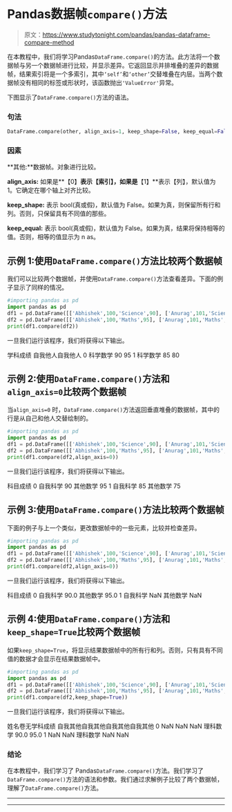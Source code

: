 # Pandas数据帧`compare()`方法

> 原文：<https://www.studytonight.com/pandas/pandas-dataframe-compare-method>

在本教程中，我们将学习Pandas`DataFrame.compare()`的方法。此方法将一个数据帧与另一个数据帧进行比较，并显示差异。它返回显示并排堆叠的差异的数据帧，结果索引将是一个多索引，其中`‘self’`和`‘other’`交替堆叠在内层。当两个数据帧没有相同的标签或形状时，该函数抛出`'ValueError'`异常。

下图显示了`DataFrame.compare()`方法的语法。

### 句法

```py
DataFrame.compare(other, align_axis=1, keep_shape=False, keep_equal=False)
```

### 因素

**其他:**数据帧。对象进行比较。

**align_axis:** 如果是**【0】**表示【索引】，如果是**【1】**表示【列】，默认值为 1。它确定在哪个轴上对齐比较。

**keep_shape:** 表示 bool(真或假)，默认值为 False。如果为真，则保留所有行和列。否则，只保留具有不同值的那些。

**keep_equal:** 表示 bool(真或假)，默认值为 False。如果为真，结果将保持相等的值。否则，相等的值显示为 n as。

## 示例 1:使用`DataFrame.compare()`方法比较两个数据帧

我们可以比较两个数据帧，并使用`DataFrame.compare()`方法查看差异。下面的例子显示了同样的情况。

```py
#importing pandas as pd
import pandas as pd
df1 = pd.DataFrame([['Abhishek',100,'Science',90], ['Anurag',101,'Science',85]], columns=['Name', 'Roll No', 'Subject', 'Marks'])
df2 = pd.DataFrame([['Abhishek',100,'Maths',95], ['Anurag',101,'Maths',80]], columns=['Name', 'Roll No', 'Subject', 'Marks'])
print(df1.compare(df2))
```

一旦我们运行该程序，我们将获得以下输出。

学科成绩
自我他人自我他人
0 科学数学 90 95
1 科学数学 85 80

## 示例 2:使用`DataFrame.compare()`方法和`align_axis=0`比较两个数据帧

当`align_axis=0` 时，`DataFrame.compare()`方法返回垂直堆叠的数据帧，其中的行是从自己和他人交替绘制的。

```py
#importing pandas as pd
import pandas as pd
df1 = pd.DataFrame([['Abhishek',100,'Science',90], ['Anurag',101,'Science',85]], columns=['Name', 'Roll No', 'Subject', 'Marks'])
df2 = pd.DataFrame([['Abhishek',100,'Maths',95], ['Anurag',101,'Maths',75]], columns=['Name', 'Roll No', 'Subject', 'Marks'])
print(df1.compare(df2,align_axis=0))
```

一旦我们运行该程序，我们将获得以下输出。

科目成绩
0 自我科学 90
其他数学 95
1 自我科学 85
其他数学 75

## 示例 3:使用`DataFrame.compare()`方法比较两个数据帧

下面的例子与上一个类似，更改数据帧中的一些元素，比较并检查差异。

```py
#importing pandas as pd
import pandas as pd
df1 = pd.DataFrame([['Abhishek',100,'Science',90], ['Anurag',101,'Science',85]], columns=['Name', 'Roll No', 'Subject', 'Marks'])
df2 = pd.DataFrame([['Abhishek',100,'Maths',95], ['Anurag',101,'Maths',85]], columns=['Name', 'Roll No', 'Subject', 'Marks'])
print(df1.compare(df2,align_axis=0))
```

一旦我们运行该程序，我们将获得以下输出。

科目成绩
0 自我科学 90.0
其他数学 95.0
1 自我科学 NaN
其他数学 NaN

## 示例 4:使用`DataFrame.compare()`方法和`keep_shape=True`比较两个数据帧

如果`keep_shape=True`，将显示结果数据帧中的所有行和列。否则，只有具有不同值的数据才会显示在结果数据帧中。

```py
#importing pandas as pd
import pandas as pd
df1 = pd.DataFrame([['Abhishek',100,'Science',90], ['Anurag',101,'Science',85]], columns=['Name', 'Roll No', 'Subject', 'Marks'])
df2 = pd.DataFrame([['Abhishek',100,'Maths',95], ['Anurag',101,'Maths',85]], columns=['Name', 'Roll No', 'Subject', 'Marks'])
print(df1.compare(df2,keep_shape=True))
```

一旦我们运行该程序，我们将获得以下输出。

姓名卷无学科成绩
自我其他自我其他自我其他自我其他
0 NaN NaN NaN 理科数学 90.0 95.0
1 NaN NaN 理科数学 NaN NaN

### 结论

在本教程中，我们学习了 Pandas`DataFrame.compare()`方法。我们学习了`DataFrame.compare()`方法的语法和参数。我们通过求解例子比较了两个数据帧，理解了`DataFrame.compare()`方法。

* * *

* * *
